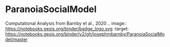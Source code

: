 # ParanoiaSocialModel
Computational Analysis from Barnby et al., 2020
.. image:: https://notebooks.gesis.org/binder/badge_logo.svg
 :target: https://notebooks.gesis.org/binder/v2/gh/josephmbarnby/ParanoiaSocialModel/master
